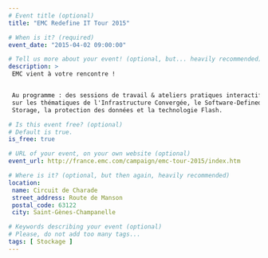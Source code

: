 ```yaml
---
# Event title (optional)
title: "EMC Redefine IT Tour 2015"

# When is it? (required)
event_date: "2015-04-02 09:00:00"

# Tell us more about your event! (optional, but... heavily recommended)
description: >
 EMC vient à votre rencontre !


 Au programme : des sessions de travail & ateliers pratiques interactifs
 sur les thématiques de l'Infrastructure Convergée, le Software-Defined
 Storage, la protection des données et la technologie Flash.

# Is this event free? (optional)
# Default is true.
is_free: true

# URL of your event, on your own website (optional)
event_url: http://france.emc.com/campaign/emc-tour-2015/index.htm

# Where is it? (optional, but then again, heavily recommended)
location:
 name: Circuit de Charade
 street_address: Route de Manson
 postal_code: 63122
 city: Saint-Gènes-Champanelle

# Keywords describing your event (optional)
# Please, do not add too many tags...
tags: [ Stockage ]
---
```

